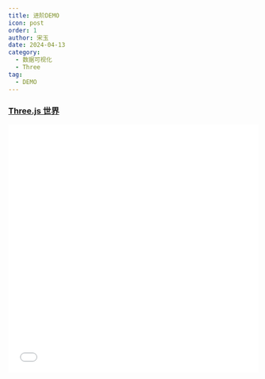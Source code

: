 ```yaml
---
title: 进阶DEMO
icon: post
order: 1
author: 宋玉
date: 2024-04-13
category:
  - 数据可视化
  - Three
tag:
  - DEMO
---
```


### [Three.js 世界](https://brain.songxingguo.com/demo/Three/World/index.html)

<iframe src="/demo/Three/world/index.html"
        width="100%" height="500" frameborder="0"
        >
  <p><a href="https://brain.songxingguo.com/demo/Three/world/index.html">点击打开嵌入页面</a></p>
</iframe>
